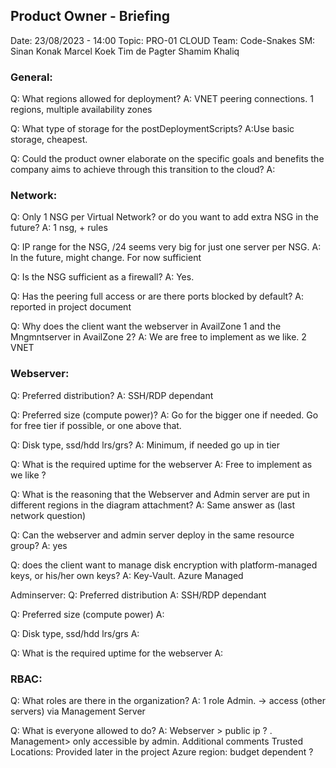 ## Product Owner - Briefing
Date: 23/08/2023 - 14:00
Topic: PRO-01 CLOUD
Team: Code-Snakes
	SM:	Sinan Konak
		Marcel Koek
Tim de Pagter
Shamim Khaliq	

### General:
Q: What regions allowed for deployment?
A: VNET peering connections. 1 regions, multiple availability zones

Q: What type of storage for the postDeploymentScripts?
A:Use basic storage, cheapest.

Q: Could the product owner elaborate on the specific goals and benefits the company aims to achieve through this transition to the cloud?
A: 


### Network:
Q: Only 1 NSG per Virtual Network? or do you want to add extra NSG in the future?
A: 1 nsg, + rules

Q: IP range for the NSG, /24 seems very big for just one server per NSG.
A: In the future, might change. For now sufficient

Q: Is the NSG sufficient as a firewall?
A: Yes. 

Q: Has the peering full access or are there ports blocked by default?
A: reported in project document

Q: Why does the client want the webserver in AvailZone 1 and the Mngmntserver in AvailZone 2?
A: We are free to implement as we like.  2 VNET







### Webserver:
Q: Preferred distribution?
A: SSH/RDP dependant

Q: Preferred size (compute power)?
A: Go for the bigger one if needed. Go for free tier if possible, or one above that.

Q: Disk type, ssd/hdd lrs/grs?
A: Minimum, if needed go up in tier

Q: What is the required uptime for the webserver
A: Free to implement as we like ?

Q: What is the reasoning that the Webserver and Admin server are put in different regions in the diagram attachment? 
A: Same answer as (last network question)

Q: Can the webserver and admin server deploy in the same resource group?
A: yes

Q: does the client want to manage disk encryption with platform-managed keys, or his/her own keys?
A: Key-Vault. Azure Managed

Adminserver:
Q: Preferred distribution
A: SSH/RDP dependant

Q: Preferred size (compute power)
A: 

Q: Disk type, ssd/hdd lrs/grs
A: 

Q: What is the required uptime for the webserver
A: 


### RBAC:
Q: What roles are there in the organization?
A: 1 role Admin. -> access (other servers) via Management Server

Q: What is everyone allowed to do?
A: Webserver > public ip ? . Management> only accessible by admin. 
Additional comments
Trusted Locations: Provided later in the project 
Azure region: budget dependent ?









